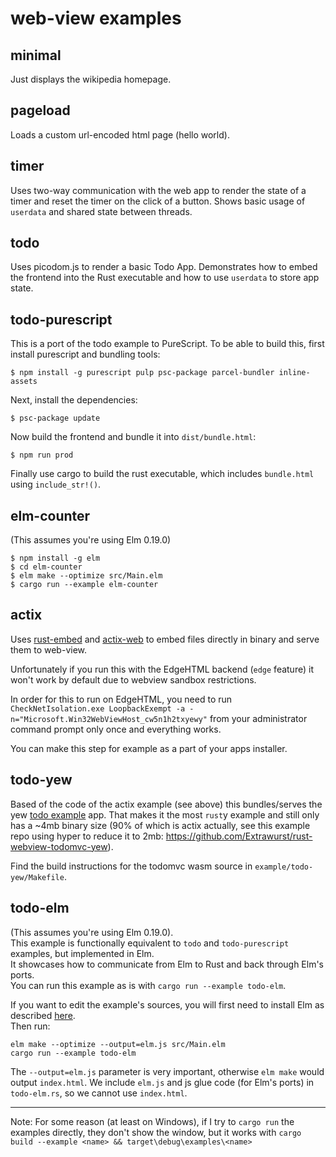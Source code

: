 # web-view examples

## minimal
Just displays the wikipedia homepage.

## pageload
Loads a custom url-encoded html page (hello world).

## timer
Uses two-way communication with the web app to render the state of a timer and reset the timer on the click of a button. Shows basic usage of `userdata` and shared state between threads.

## todo
Uses picodom.js to render a basic Todo App. Demonstrates how to embed the frontend into the Rust executable and how to use `userdata` to store app state.

## todo-purescript
This is a port of the todo example to PureScript.
To be able to build this, first install purescript and bundling tools:
```
$ npm install -g purescript pulp psc-package parcel-bundler inline-assets
```
Next, install the dependencies:
```
$ psc-package update
```
Now build the frontend and bundle it into `dist/bundle.html`:
```
$ npm run prod
```
Finally use cargo to build the rust executable, which includes `bundle.html` using `include_str!()`.

## elm-counter

(This assumes you're using Elm 0.19.0)

```
$ npm install -g elm
$ cd elm-counter
$ elm make --optimize src/Main.elm
$ cargo run --example elm-counter
```

## actix

Uses [rust-embed](https://github.com/pyros2097/rust-embed) and [actix-web](https://github.com/actix/actix-web) to embed files directly in binary and serve them to web-view.

Unfortunately if you run this with the EdgeHTML backend (`edge` feature) it won't work by default due to webview sandbox restrictions.

In order for this to run on EdgeHTML, you need to run `CheckNetIsolation.exe LoopbackExempt -a -n="Microsoft.Win32WebViewHost_cw5n1h2txyewy"` from your administrator command prompt only once and everything works.

You can make this step for example as a part of your apps installer.

## todo-yew

Based of the code of the actix example (see above) this bundles/serves the yew [todo example](https://github.com/yewstack/yew/tree/master/examples/todomvc) app. That makes it the most `rust`y example and still only has a ~4mb binary size (90% of which is actix actually, see this example repo using hyper to reduce it to 2mb: https://github.com/Extrawurst/rust-webview-todomvc-yew).

Find the build instructions for the todomvc wasm source in `example/todo-yew/Makefile`.

## todo-elm

(This assumes you're using Elm 0.19.0).  
This example is functionally equivalent to `todo` and `todo-purescript` examples, but implemented in Elm.  
It showcases how to communicate from Elm to Rust and back through Elm's ports.  
You can run this example as is with `cargo run --example todo-elm`.  

If you want to edit the example's sources, you will first need to install Elm as described [here](https://guide.elm-lang.org/install/elm.html).  
Then run:  
```
elm make --optimize --output=elm.js src/Main.elm
cargo run --example todo-elm
```
The `--output=elm.js` parameter is very important, otherwise `elm make` would output `index.html`.
We include `elm.js` and js glue code (for Elm's ports) in `todo-elm.rs`, so we cannot use `index.html`.

---

Note: For some reason (at least on Windows), if I try to `cargo run` the examples directly, they don't show the window, but it works with `cargo build --example <name> && target\debug\examples\<name>`
